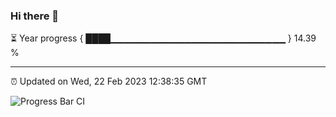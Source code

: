 ### Hi there 👋

⏳ Year progress { ████▁▁▁▁▁▁▁▁▁▁▁▁▁▁▁▁▁▁▁▁▁▁▁▁▁▁ } 14.39 %

---

⏰ Updated on Wed, 22 Feb 2023 12:38:35 GMT

![Progress Bar CI](https://github.com/ZhaoGui/ZhaoGui/workflows/Progress%20Bar%20CI/badge.svg)
